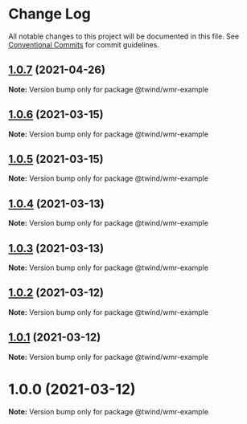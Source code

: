 # Change Log

All notable changes to this project will be documented in this file.
See [Conventional Commits](https://conventionalcommits.org) for commit guidelines.

## [1.0.7](https://github.com/tw-in-js/use-twind-with/compare/@twind/wmr-example@1.0.6...@twind/wmr-example@1.0.7) (2021-04-26)

**Note:** Version bump only for package @twind/wmr-example

## [1.0.6](https://github.com/tw-in-js/use-twind-with/compare/@twind/wmr-example@1.0.5...@twind/wmr-example@1.0.6) (2021-03-15)

**Note:** Version bump only for package @twind/wmr-example

## [1.0.5](https://github.com/tw-in-js/use-twind-with/compare/@twind/wmr-example@1.0.4...@twind/wmr-example@1.0.5) (2021-03-15)

**Note:** Version bump only for package @twind/wmr-example

## [1.0.4](https://github.com/tw-in-js/use-twind-with/compare/@twind/wmr-example@1.0.3...@twind/wmr-example@1.0.4) (2021-03-13)

**Note:** Version bump only for package @twind/wmr-example

## [1.0.3](https://github.com/tw-in-js/use-twind-with/compare/@twind/wmr-example@1.0.2...@twind/wmr-example@1.0.3) (2021-03-13)

**Note:** Version bump only for package @twind/wmr-example

## [1.0.2](https://github.com/tw-in-js/use-twind-with/compare/@twind/wmr-example@1.0.1...@twind/wmr-example@1.0.2) (2021-03-12)

**Note:** Version bump only for package @twind/wmr-example

## [1.0.1](https://github.com/tw-in-js/use-twind-with/compare/@twind/wmr-example@1.0.0...@twind/wmr-example@1.0.1) (2021-03-12)

**Note:** Version bump only for package @twind/wmr-example

# 1.0.0 (2021-03-12)

**Note:** Version bump only for package @twind/wmr-example
